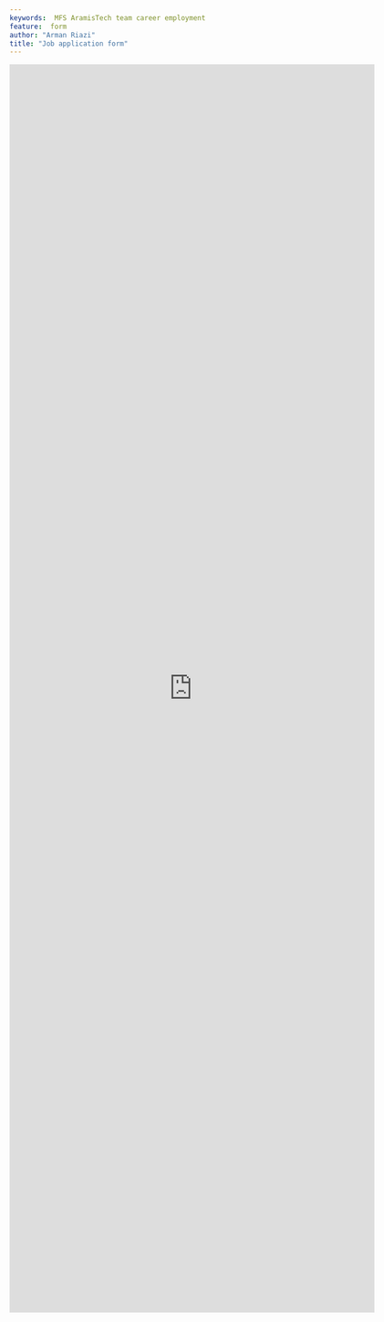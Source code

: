 ```yaml
---
keywords:  MFS AramisTech team career employment
feature:  form
author: "Arman Riazi"
title: "Job application form"
---
```


<iframe src="https://docs.google.com/forms/d/e/1FAIpQLSeSCQ0Y6tSNlVlgjnhSB6Lm8L2Zj43JX-0d3m66TTisRUP2gw/viewform?embedded=true" width="640" height="2186" frameborder="0" marginheight="0" marginwidth="0">Loading…</iframe>